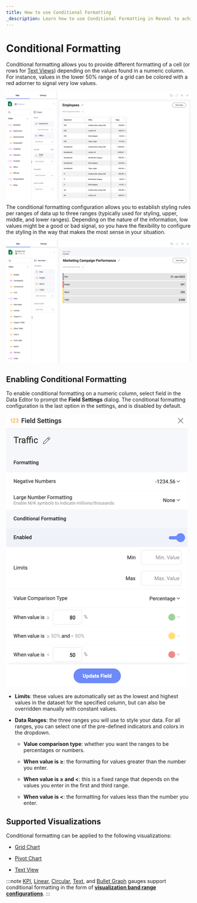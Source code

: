 ```yaml
---
title: How to use Conditional Formatting
_description: Learn how to use Conditional Formatting in Reveal to achieve more precise data visualizations.
---
```


# Conditional Formatting

Conditional formatting allows you to provide different formatting of a
cell (or rows for [Text Views](../chart-types/text-view)) depending on the values found
in a numeric column. For instance, values in the lower 50% range of a
grid can be colored with a red adorner to signal very low values.

![Pivot table view conditional formatting in the Visualization editor](images/conditional-formatting-pivot-table-view.png)
The conditional formatting configuration allows you to establish styling
rules per ranges of data up to three ranges (typically used for styling,
upper, middle, and lower ranges). Depending on the nature of the
information, low values might be a good or bad signal, so you have the
flexibility to configure the styling in the way that makes the most
sense in your situation.

![Text view conditional formatting showing Marketing Metrics Visualization](images/text-view-conditional-formatting-example.png)
## Enabling Conditional Formatting

To enable conditional formatting on a numeric column, select field in
the Data Editor to prompt the **Field Settings** dialog. The conditional
formatting configuration is the last option in the settings, and is
disabled by default.

![Conditional formatting configuration in Field settings menu](images/conditional-formatting-configuration-fields-settings-dialog.png)
  - **Limits**: these values are automatically set as the lowest and
    highest values in the dataset for the specified column, but can also
    be overridden manually with constant values.

  - **Data Ranges**: the three ranges you will use to style your data.
    For all ranges, you can select one of the pre-defined indicators and
    colors in the dropdown.

      - **Value comparison type**: whether you want the ranges to be
        percentages or numbers.

      - **When value is ≥**: the formatting for values greater than the
        number you enter.

      - **When value is ≥ and \<**: this is a fixed range that depends
        on the values you enter in the first and third range.

      - **When value is \<**: the formatting for values less than the
        number you enter.

## Supported Visualizations

Conditional formatting can be applied to the following visualizations:

  - [Grid Chart](../chart-types/grid-chart)

  - [Pivot Chart](../chart-types/pivot-table)

  - [Text View](../chart-types/text-view)

:::note
[KPI](../chart-types/kpi-gauge), [Linear](/docs/user/chart-types/gauge-charts.md#linear-gauge), [Circular](/docs/user/chart-types/gauge-charts.md#circular-gauge), [Text](/docs/user/chart-types/gauge-charts.md#text-gauge), and [Bullet Graph](/docs/user/chart-types/gauge-charts.md#bullet-graph) gauges support conditional formatting in the form of [**visualization band range configurations**](/docs/user/chart-types/gauge-charts.md#bands-configuration).
:::